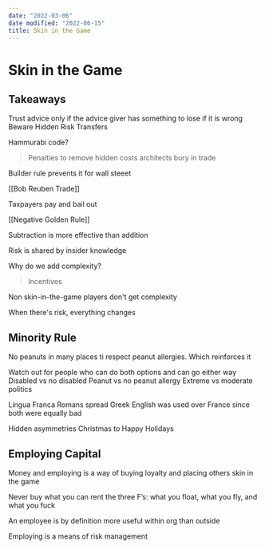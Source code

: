 ```yaml
---
date: "2022-03-06"
date modified: "2022-06-15"
title: Skin in the Game
---
```


# Skin in the Game

## Takeaways
Trust advice only if the advice giver has something to lose if it is wrong
Beware Hidden Risk Transfers

 Hammurabi code?

> Penalties to remove hidden costs architects bury in trade

Builder rule prevents it for wall steeet

[[Bob Reuben Trade]]

Taxpayers pay and bail out

[[Negative Golden Rule]]

Subtraction is more effective than addition

Risk is shared by insider knowledge

Why do we add complexity?

> Incentives

Non skin-in-the-game players don't get complexity

When there's risk, everything changes

## Minority Rule
No peanuts in many places ti respect peanut allergies. Which reinforces it

Watch out for people who can do both options and can go either way
Disabled vs no disabled
Peanut vs no peanut allergy
Extreme vs moderate politics

Lingua Franca
Romans spread Greek
English was used over France since both were equally bad

Hidden asymmetries
Christmas to Happy Holidays

## Employing Capital
Money and employing is a way of buying loyalty and placing others skin in the game

Never buy what you can rent the three F’s: what you float, what you fly, and what you fuck

An employee is by definition more useful within org than outside

Employing is a means of risk management
